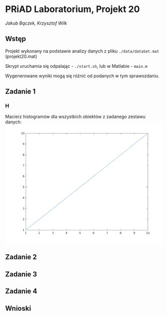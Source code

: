 # PRiAD Laboratorium, Projekt 20

_Jakub Bączek, Krzysztof Wilk_

## Wstęp

Projekt wykonany na podstawie analizy danych z pliku `./data/dataSet.mat` (projekt20.mat)

Skrypt uruchamia się odpalając - `./start.sh`, lub w Matlabie - `main.m`

Wygenerowane wyniki mogą się różnić od podanych w tym sprawozdaniu.

## Zadanie 1

### H

Macierz histogramów dla wszystkich obiektów z zadanego zestawu danych:
![did not generate!!!][rawHistogramMatrix]


## Zadanie 2

## Zadanie 3

## Zadanie 4

## Wnioski

[rawHistogramMatrix]: https://github.com/kubehe/data-analysis-intro/raw/master/output/histMat.png "Macierz histogramów"
[dataQuantity]: https://github.com/kubehe/data-analysis-intro/raw/master/output/dataQuantity.png "Liczba reprezentów"
[arithmeticAvgsByClass]: https://github.com/kubehe/data-analysis-intro/raw/master/output/arithmeticAvgByClass.png "Średnie arytmetyczne według klas"
[geometricMeansByClass]: https://github.com/kubehe/data-analysis-intro/raw/master/output/geometricMeansByClass.png "Średnie geometryczne według klas"
[harmonicMeansByClass]: https://github.com/kubehe/data-analysis-intro/raw/master/output/harmonicMeansByClass.png "Średnie harmoniczne według klas"
[mediansByClass]: https://github.com/kubehe/data-analysis-intro/raw/master/output/mediansByClass.png "Mediany według klas"
[minMaxByClass]: https://github.com/kubehe/data-analysis-intro/raw/master/output/minMaxByClass.png ""
[standardDeviationsByClass]: https://github.com/kubehe/data-analysis-intro/raw/master/output/standardDeviationsByClass.png ""
[variancesByClass]: https://github.com/kubehe/data-analysis-intro/raw/master/output/variancesByClass.png ""
[correlationAttsTable]: https://github.com/kubehe/data-analysis-intro/raw/master/output/correlationAttsTable.png ""
[matOfDependenceGraph]: https://github.com/kubehe/data-analysis-intro/raw/master/output/matOfDependenceGraph.png ""
[focusedMatOfDependenceGraph]: https://github.com/kubehe/data-analysis-intro/raw/master/output/focusedMatOfDependenceGraph.png ""
<!-- []: https://github.com/kubehe/data-analysis-intro/raw/master/output/.png "" -->